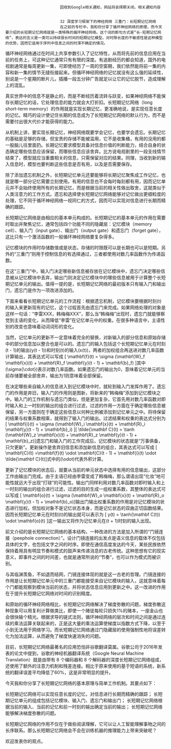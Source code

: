 
                            
                            因收到Google相关通知，网站将会择期关闭。相关通知内容
                            
                            
                            32 深度学习框架下的神经网络 三重门：长短期记忆网络
                            在之前的专栏中，我和你分享了循环神经网络的原理，而今天要介绍的长短期记忆网络就是一类特殊的循环神经网络。这个词的断句方式是“长-短期记忆网络”，表达的含义是一类可以持续很长时间的短期记忆模型。对时隙长度的不敏感性是这种模型的优势，因而它适用于序列中信息之间的时滞不确定的情况。

循环神经网络通过在时间上共享参数引入了记忆特性，从而将先前的信息应用在当前的任务上，可这种记忆通常只有有限的深度。有追剧经历的都会知道，国外的电视剧通常是每周更新一集，可即使经历了一周的空窗期，我们依然能将前一集的内容和新一集的情节无缝衔接起来。但循环神经网络的记忆就没有这么强的延续性，别说是一个星期的断片儿，插播一段五分钟广告就足以让它的记忆脱节，造成理解上的混乱。

真实世界中的信息不是静止的，而是不断经历着流转与跃变，如果神经网络不能保存长期记忆的话，它处理信息的能力就会大打折扣。长短期记忆网络（long short-term memory）的作用就是实现长期记忆，更准确地说，是实现任意长度的记忆。精巧的设计使记住长期的信息成为了长短期记忆网络的默认行为，而不是需要付出很大代价才能获得的能力。

从机制上讲，要实现长期记忆，神经网络既要学会记忆，也要学会遗忘。长期记忆的基础是足够的存储，但宝贵的存储不能被滥用，它不是收集桶，有用的没用的都一股脑儿往里面扔。长期记忆要求模型具备对信息价值的判断能力，结合自身的状态确定哪些信息应该保留，而哪些信息应该舍弃。比方说电视剧里的一段支线情节结束了，模型就应当重置相关的信息，只需保留对应的结果。同理，当收到新的输入信息时，模型也要判断这些信息是否有用，以及是否需要保存。

除了添加遗忘机制之外，长短期记忆单元还要能够将长期记忆聚焦成工作记忆，也就是哪一部分记忆需要立刻使用。有用的信息也不会每时每刻都有用，因而记忆单元并不会始终使用所有的长期记忆，而是根据当前的相关性做出取舍，这就类似于人类注意力的工作方式。遗忘和选择使长短期记忆网络能够对记忆做出更细粒度的处理，它不同于循环神经网络一视同仁的方式，因而可以实现对信息进行长期而精确的跟踪。

长短期记忆网络是由相应的基本单元构成的。长短期记忆的基本单元的作用在需要时取出并聚焦记忆，通常包括四个功能不同的隐藏层：记忆模块（memory cell）、输入门（input gate）、输出门（output gate）和遗忘门（forget gate），这比只有一个激活函数的一般循环神经网络要复杂得多。

记忆模块的作用时存储数值或是状态，存储的时限既可以是长期也可以是短期。另外的“三重门”则用于控制信息的有选择通过，三者都使用对数几率函数作为传递函数。

在这“三重门”中，输入门决定哪些新信息被存放在记忆模块中，遗忘门决定哪些信息被从记忆模块中丢弃，输出门则决定记忆模块中的哪些信息被用于计算整个长短期记忆单元的输出。值得一提的是，长短期记忆网络的最初版本只有输入门和输出门，遗忘门是作为一项改进添加的。

下面来看看长短期记忆单元的工作流程：根据遗忘机制，记忆模块要根据时刻\(t\)的输入来更新现有的记忆，这个过程首先由遗忘门来完成。如果网络处理的对象是这样一句话：“李雷XXX，韩梅梅XXX”，那么当“韩梅梅”出现时，遗忘门就能够察觉到主语的变化，从而降低“李雷”在记忆单元中的权重。在很多种语言中，主语性别的改变也意味着动词词形的变化。

当然，记忆单元的更新不一定意味着完全的替换，对新输入的部分信息和原始存储中的部分信息加以整合也是可以的。遗忘门的输入包括这个长短期记忆单元在时刻\(t - 1\)的输出\(y(t - 1)\)和时刻\(t\)的输入\(x(t)\)，两者的加权组合再送进对数几率函数计算输出，其表达式可以写成
\[ \\mathbf{f}(t) = \\sigma (\\mathbf{W}_f \\mathbf{x}(t) + \\mathbf{R}_f \\mathbf{y}(t - 1) + \\mathbf{b}_f) \]其中\(\\sigma{\\cdot}\)表示对数几率函数。如果遗忘门的输出为0，意味着记忆单元的当前存储要被全部舍弃，输出为1则意味着全部保留。

在决定哪些来自输入的信息进入到记忆模块中时，就轮到输入门发挥作用了。遗忘门的作用是弃旧，输入门的作用则是图新，将新来的“韩梅梅”添加到记忆模块之中。输入门的工作机制与遗忘门类似，但是更加复杂，它首先用对数几率函数对即时输入和上一时刻的输出的组合进行过滤，过滤的作用一方面在于确定哪些信息被保留，另一方面则在于确定这些信息以何种比例被添加到记忆单元之中。将待保留的结果与权重系数相乘，就得到了输入门的输出。过滤结果和权重的表达式分别为
\[ \\mathbf{i}(t) = \\sigma (\\mathbf{W}_i \\mathbf{x}(t) + \\mathbf{R}_i \\mathbf{y}(t - 1) + \\mathbf{b}_i) \]\[ \\tilde{\\mathbf C}(t) = \\tanh (\\mathbf{W}_z \\mathbf{x}(t) + \\mathbf{R}_z \\mathbf{y}(t - 1) + \\mathbf{b}_z)\]遗忘门和输入门的工作完成后，记忆模块的状态就是“万事俱备，只欠更新”。更新操作是舍弃旧信息和添加新信息的组合，其表达式可以写成
\[ \\mathbf{C}(t) =\\mathbf{f}(t) \\odot \\mathbf{C}(t - 1) + \\mathbf{i}(t) \\odot \\tilde{\\mathbf C}(t)\]式中的\(\\odot\)代表外积计算。

更新了记忆模块的状态后，就要从当前的单元状态中选择有用的信息输出，这部分工作由输出门完成。由于主语已经由李雷变成了韩梅梅，那么谓语出现“化妆”地可能性就远大于出现“打球”的可能性。输出门同样利用对数几率函数对即时输入和上一时刻的输出的组合进行过滤，过滤的目的生成一组权重系数，其整体的表达式可以写成
\[ \\mathbf{o}(t) = \\sigma (\\mathbf{W}_o \\mathbf{x}(t) + \\mathbf{R}_o \\mathbf{y}(t - 1) + \\mathbf{b}_o)\]输出门输出权重系数的作用是对记忆模块的状态进行加权。但加权对象不是记忆状态本身，而是记忆状态的双曲正切函数结果。因而长短期记忆单元在时刻\(t\)的输出就可以表示为
\[ y(t) = \\tanh(\\mathbf C(t)) \\odot \\mathbf{o}(t) \]这一输出又将作为记忆单元在\(t + 1\)时刻的输入出现。

前文介绍的是长短期记忆网络的基本结构，一种改进的方法是加入所谓的“门镜连接（peephole connection）”。设计门镜连接的出发点是语义信息的载体不仅包括具体的文字，也包括文字之间的时序。即使在通信高度发达的今天，某些民族依然保持着用具有明显节奏和模式的鼓声来传递消息的古老传统。这种思想有它的现实意义，即事件之间的时间差，也就是通常所说的“节奏”，也可以作为模式而被识别。

与其临渊羡鱼，不如退而结网，门镜连接体现的就是这一古老的哲理。门镜连接的作用是让长短期记忆单元中的三重门都能接受来自记忆模块的输入，这就意味着每个门都能观察到模块当前的状态，并将状态信息应用到更新之中。这一改进的作用在于提升长短期记忆网络对时间的识别精度。

和原始的循环神经网络相比，长短期记忆网络解决了梯度弥散的问题，梯度弥散这种现象可以用复利计算做类比，即使一个赌徒每轮只损失1%的赌本，一座金山也会很快输个精光。根据求导的链式法则，循环神经网络的层次和时间之间是通过连续的乘法运算关联起来的，正是这大量的乘法运算使梯度以指数方式下降，以至于小到无法用于网络学习。而长短期记忆网络通过门隐藏层的使用强制性地将误差转化为加法运算，从而避免了梯度快速消失的问题。

目前，长短期记忆网络最著名的应用恐怕非谷歌翻译莫属。谷歌公司于2016年发表的论文中提到，谷歌的神经机器翻译系统（Google Neural Machine Translation）就是由带有 8 个编码器和 8 个解码器的深度长短期记忆网络组成，还使用了额外的注意力机制和残差连接。相比于原来使用的基于短语的系统，新系统的翻译误差平均降低了60%，这是非常明显的提升。

今天我和你分享了长短期记忆网络的基本原理与简单工作机制。其要点如下：


长短期记忆网络可以实现任意长度的记忆，对信息进行长期而精确的跟踪；
长短期记忆单元的组成包括记忆模块、输入门、遗忘门和输出门；
长短期记忆网络根据当前的输入、当前的记忆和前一时刻的输出确定当前的输出；
长短期记忆网络能够解决梯度弥散的问题。


长短期记忆网络的作用不仅在于做些阅读理解，它可以让人工智能理解事物之间的长序联系。那么长短期记忆网络会不会在训练机器的推理能力上带来突破呢？

欢迎发表你的观点。



                        
                        
                            